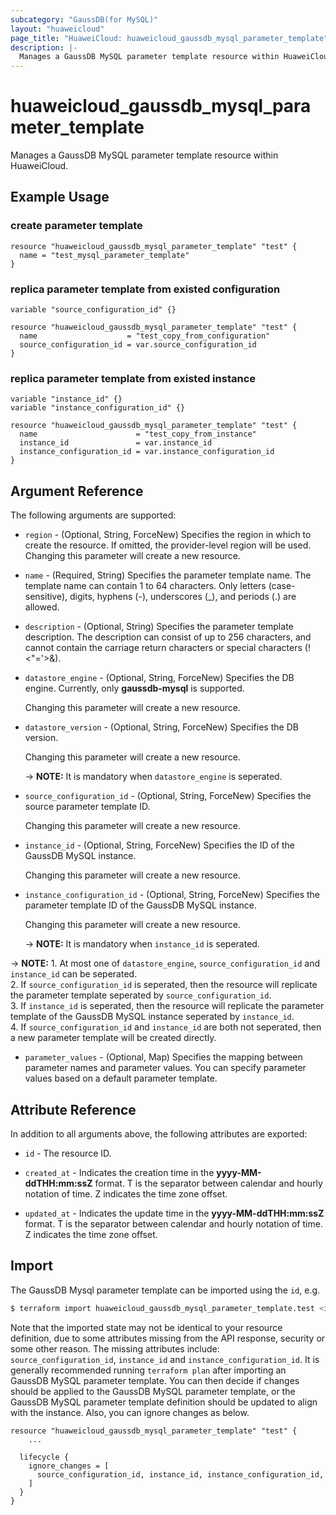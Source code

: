 ```yaml
---
subcategory: "GaussDB(for MySQL)"
layout: "huaweicloud"
page_title: "HuaweiCloud: huaweicloud_gaussdb_mysql_parameter_template"
description: |-
  Manages a GaussDB MySQL parameter template resource within HuaweiCloud.
---
```


# huaweicloud_gaussdb_mysql_parameter_template

Manages a GaussDB MySQL parameter template resource within HuaweiCloud.

## Example Usage

### create parameter template

```hcl
resource "huaweicloud_gaussdb_mysql_parameter_template" "test" { 
  name = "test_mysql_parameter_template"
}
```

### replica parameter template from existed configuration

```hcl
variable "source_configuration_id" {}

resource "huaweicloud_gaussdb_mysql_parameter_template" "test" {
  name                    = "test_copy_from_configuration"
  source_configuration_id = var.source_configuration_id
}
```

### replica parameter template from existed instance

```hcl
variable "instance_id" {}
variable "instance_configuration_id" {}

resource "huaweicloud_gaussdb_mysql_parameter_template" "test" {
  name                      = "test_copy_from_instance"
  instance_id               = var.instance_id
  instance_configuration_id = var.instance_configuration_id
}
```

## Argument Reference

The following arguments are supported:

* `region` - (Optional, String, ForceNew) Specifies the region in which to create the resource.
  If omitted, the provider-level region will be used. Changing this parameter will create a new resource.

* `name` - (Required, String) Specifies the parameter template name. The template name can contain 1 to 64 characters.
  Only letters (case-sensitive), digits, hyphens (-), underscores (_), and periods (.) are allowed.

* `description` - (Optional, String) Specifies the parameter template description. The description can consist of
  up to 256 characters, and cannot contain the carriage return characters or special characters (!<"='>&).

* `datastore_engine` - (Optional, String, ForceNew) Specifies the DB engine. Currently, only **gaussdb-mysql** is supported.

  Changing this parameter will create a new resource.

* `datastore_version` - (Optional, String, ForceNew) Specifies the DB version.

  Changing this parameter will create a new resource.

  -> **NOTE:** It is mandatory when `datastore_engine` is seperated.

* `source_configuration_id` - (Optional, String, ForceNew) Specifies the source parameter template ID.

  Changing this parameter will create a new resource.

* `instance_id` - (Optional, String, ForceNew) Specifies the ID of the GaussDB MySQL instance.

  Changing this parameter will create a new resource.

* `instance_configuration_id` - (Optional, String, ForceNew) Specifies the parameter template ID of the GaussDB MySQL
  instance.

  Changing this parameter will create a new resource.

  -> **NOTE:** It is mandatory when `instance_id` is seperated.

-> **NOTE:** 1. At most one of `datastore_engine`, `source_configuration_id` and `instance_id` can be seperated.
  <br>2. If `source_configuration_id` is seperated, then the resource will replicate the parameter template seperated
  by `source_configuration_id`.
  <br>3. If `instance_id` is seperated, then the resource will replicate the parameter template of the GaussDB MySQL
  instance seperated by `instance_id`.
  <br>4. If `source_configuration_id` and `instance_id` are both not seperated, then a new parameter template will be
  created directly.

* `parameter_values` - (Optional, Map) Specifies the mapping between parameter names and parameter values.
  You can specify parameter values based on a default parameter template.

## Attribute Reference

In addition to all arguments above, the following attributes are exported:

* `id` - The resource ID.

* `created_at` - Indicates the creation time in the **yyyy-MM-ddTHH:mm:ssZ** format.
  T is the separator between calendar and hourly notation of time. Z indicates the time zone offset.

* `updated_at` - Indicates the update time in the **yyyy-MM-ddTHH:mm:ssZ** format.
  T is the separator between calendar and hourly notation of time. Z indicates the time zone offset.

## Import

The GaussDB Mysql parameter template can be imported using the `id`, e.g.

```bash
$ terraform import huaweicloud_gaussdb_mysql_parameter_template.test <id>
```

Note that the imported state may not be identical to your resource definition, due to some attributes missing from the
API response, security or some other reason. The missing attributes include: `source_configuration_id`, `instance_id`
and `instance_configuration_id`. It is generally recommended running `terraform plan` after importing an GaussDB MySQL
parameter template. You can then decide if changes should be applied to the GaussDB MySQL parameter template, or the
GaussDB MySQL parameter template definition should be updated to align with the instance. Also, you can ignore changes
as below.

```hcl
resource "huaweicloud_gaussdb_mysql_parameter_template" "test" {
    ...

  lifecycle {
    ignore_changes = [
      source_configuration_id, instance_id, instance_configuration_id,
    ]
  }
}
```
